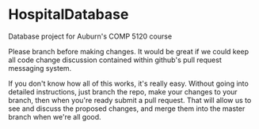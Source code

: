# HospitalDatabase

Database project for Auburn's COMP 5120 course

Please branch before making changes. It would be great if we could keep all code change discussion contained within github's pull request messaging system. 

If you don't know how all of this works, it's really easy. Without going into detailed instructions, just branch the repo, make your changes to your branch, then when you're ready submit a pull request. That will allow us to see and discuss the proposed changes, and merge them into the master branch when we're all good.

